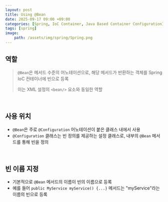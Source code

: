 ```yaml
---
layout: post
title: Using @Bean
date: 2025-09-17 09:00 +09:00
categories: [Spring, IoC Container, Java Based Container Configuration]
tags: [spring]
image:
    path: /assets/img/spring/Spring.png
---
```


## 역할

> `@Bean`은 메서드 수준의 어노테이션으로, 해당 메서드가 반환하는 객체를 Spring IoC 컨테이너에 빈으로 등록
>
> 이는 XML 설정의 `<bean/>` 요소와 동일한 역할

<br>

## 사용 위치

- `@Bean`은 주로 `@Configuration` 어노테이션이 붙은 클래스 내에서 사용
- `@Configuration` 클래스는 빈 정의를 제공하는 설정 클래스로, 내부의 `@Bean` 메서드를 통해 빈을 정의

<br>

## 빈 이름 지정

- 기본적으로 `@Bean` 메서드의 이름이 빈의 이름으로 등록
- 예를 들어 `public MyService myService() {...}` 메서드는 "myService"라는 이름의 빈으로 등록

<br>

